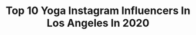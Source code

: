 ---
title: Top 10 Yoga Instagram Influencers In Los Angeles In 2020
description: >-
  Find top yoga Instagram influencers in Los Angeles in 2020. Most popular hashtags: #losangeles #yoga #quarantine #loveandlight.
platform: Instagram
profiles:
  - username: "kaceymontoya"
    fullname: >-
      K A C E Y   M O N T O Y A
    location: "United States"
    followers: 37478
    engagement: 268
    commentsToLikes: 0.050640
    id: ck5zmt5c0n6by0i14b6ei3vuw
    verified: true
    hashtags: "#shermanoaks, #loseanhourofsleep, #chihuahuasofinstagram, #coronavirusbirthday2020"
  - username: "baby_english"
    fullname: >-
      ENGLISH ALEXANDER
    location: "United States"
    followers: 20125
    engagement: 696
    commentsToLikes: 0.021840
    id: ck5cksmfsxj5o0i11isheogzz
    verified: false
    hashtags: "#nofilter, #imawoman, #choochoo, #tlf"
  - username: "deandelray"
    fullname: >-
      Dean Delray
    location: "United States"
    followers: 44326
    engagement: 147
    commentsToLikes: 0.062500
    id: ck5hjsqylh6t50i11lv05a8hb
    verified: true
    hashtags: "#standupcomedy, #radio, #happybirthday, #beastieboys"
  - username: "bethann.wagner"
    fullname: >-
      Bethann | Bethanimalprint ⋒
    location: "United States"
    followers: 65063
    engagement: 68
    commentsToLikes: 0.134421
    id: ck0tsqgeb0aad0i19djsch7cg
    verified: false
    hashtags: "#noequipmentworkout, #ltkathleisure, #basicoutfit, #outfitinspiration"
  - username: "lindanyvltova"
    fullname: >-
      Linda Nyvltova
    location: "United States"
    followers: 16882
    engagement: 141
    commentsToLikes: 0.049230
    id: ck5zugn5g2bn10i14bdvwp7zb
    verified: false
    hashtags: "#forearmstand, #neon, #cali, #coconutwater"
  - username: "cici"
    fullname: >-
      Ciara Christine Stamper
    location: "United States"
    followers: 63513
    engagement: 373
    commentsToLikes: 0.047851
    id: ck13btj5vx3dr0i19cz3o15co
    verified: false
    hashtags: "#distancedance, #thesongofus, #tagwilliamsinacroptop, #girlswhoshuffle"
  - username: "natashakeymusic"
    fullname: >-
      ɴᴀᴛᴀsʜᴀ ᴋᴏᴊɪᴄ
    location: "United States"
    followers: 113724
    engagement: 621
    commentsToLikes: 0.148932
    id: ck5zpb9t8sci40i147w1a316y
    verified: true
    hashtags: "#postworkoutselfie, #covermodels, #instamood, #beautycollagen"
  - username: "ashbydrake"
    fullname: >-
      ashby
    location: "United States"
    followers: 16338
    engagement: 830
    commentsToLikes: 0.040555
    id: ck5hmc06ulom20i11grhqpfkh
    verified: false
    hashtags: "#sundayfunday, #23, #edmtwitter, #edm"
  - username: "air_recka"
    fullname: >-
      Erika
    location: "United States"
    followers: 2312
    engagement: 1061
    commentsToLikes: 0.060915
    id: ck15qcg3126nd0i19udhjf4qy
    verified: false
    hashtags: "#yachtweekcroatia, #yachtweek2019, #askfor, #poppyfields"
  - username: "sterlingvictorian"
    fullname: >-
      Sterling Victorian
    location: "United States"
    followers: 12104
    engagement: 406
    commentsToLikes: 0.107413
    id: ck6ua8x7r26w80j71ajqoseub
    verified: false
    hashtags: "#river, #throwback, #satnam, #rainyday"
---